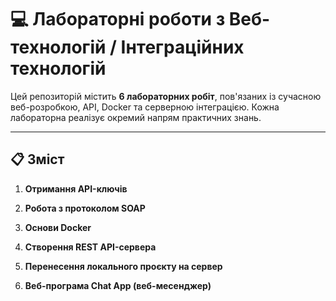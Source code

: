 # 💻 Лабораторні роботи з Веб-технологій / Інтеграційних технологій

Цей репозиторій містить **6 лабораторних робіт**, пов'язаних із сучасною веб-розробкою, API, Docker та серверною інтеграцією. Кожна лабораторна реалізує окремий напрям практичних знань.

---

## 📋 Зміст

1. **Отримання API-ключів**  

2. **Робота з протоколом SOAP**  

3. **Основи Docker**  

4. **Створення REST API-сервера**  

5. **Перенесення локального проєкту на сервер**  

6. **Веб-програма Chat App (веб-месенджер)**  
